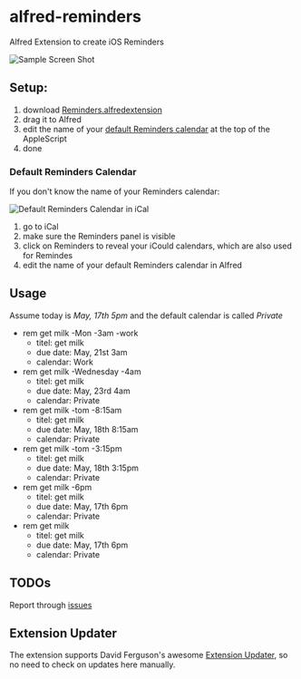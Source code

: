 alfred-reminders
================

Alfred Extension to create iOS Reminders

![Sample Screen Shot](https://github.com/downloads/dlinsin/alfred-reminders/reminder_screen_shot.png)

## Setup:

1. download [Reminders.alfredextension](https://github.com/downloads/dlinsin/alfred-reminders/Reminders.alfredextension)
1. drag it to Alfred
1. edit the name of your [default Reminders calendar](https://github.com/dlinsin/alfred-reminders#default-reminders-calendar) at the top of the AppleScript
1. done

### Default Reminders Calendar

If you don't know the name of your Reminders calendar:

![Default Reminders Calendar in iCal](https://github.com/downloads/dlinsin/alfred-reminders/setup_default_calendar.png)

1. go to iCal
1. make sure the Reminders panel is visible
1. click on Reminders to reveal your iCould calendars, which are also used for Remindes
1. edit the name of your default Reminders calendar in Alfred

## Usage

Assume today is _May, 17th 5pm_ and the default calendar is called _Private_

* rem get milk -Mon -3am -work
  * titel: get milk
  * due date: May, 21st 3am
  * calendar: Work
* rem get milk -Wednesday -4am
  * titel: get milk
  * due date: May, 23rd 4am
  * calendar: Private
* rem get milk -tom -8:15am
  * titel: get milk
  * due date: May, 18th 8:15am
  * calendar: Private
* rem get milk -tom -3:15pm
  * titel: get milk
  * due date: May, 18th 3:15pm
  * calendar: Private
* rem get milk -6pm
  * titel: get milk
  * due date: May, 17th 6pm
  * calendar: Private
* rem get milk 
  * titel: get milk
  * due date: May, 17th 6pm
  * calendar: Private
  
## TODOs

Report through [issues](https://github.com/dlinsin/alfred-reminders/issues)

## Extension Updater

The extension supports David Ferguson's awesome [Extension Updater](http://jdfwarrior.tumblr.com/updater), 
so no need to check on updates here manually. 
